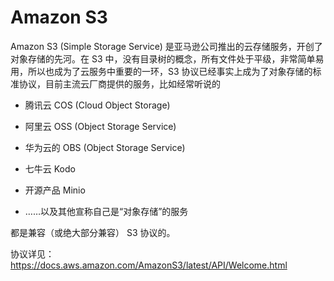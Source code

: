 # Amazon S3

Amazon S3 (Simple Storage Service) 是亚马逊公司推出的云存储服务，开创了对象存储的先河。在 S3 中，没有目录树的概念，所有文件处于平级，非常简单易用，所以也成为了云服务中重要的一环，S3 协议已经事实上成为了对象存储的标准协议，目前主流云厂商提供的服务，比如经常听说的

* 腾讯云 COS (Cloud Object Storage)

* 阿里云 OSS (Object Storage Service)

* 华为云的 OBS (Object Storage Service)

* 七牛云 Kodo

* 开源产品 Minio

* ……以及其他宣称自己是“对象存储”的服务

都是兼容（或绝大部分兼容） S3 协议的。

协议详见：<https://docs.aws.amazon.com/AmazonS3/latest/API/Welcome.html>






